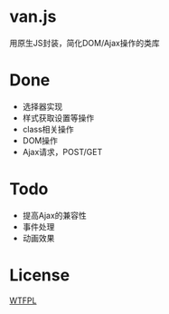 # van.js
用原生JS封装，简化DOM/Ajax操作的类库

# Done
- 选择器实现
- 样式获取设置等操作
- class相关操作
- DOM操作
- Ajax请求，POST/GET

# Todo
- 提高Ajax的兼容性
- 事件处理
- 动画效果

# License
[WTFPL](http://www.wtfpl.net/txt/copying/)